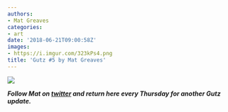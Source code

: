 ```yaml
---
authors:
- Mat Greaves
categories:
- art
date: '2018-06-21T09:00:58Z'
images:
- https://i.imgur.com/323kPs4.png
title: 'Gutz #5 by Mat Greaves'
---
```

![](https://i.imgur.com/323kPs4.png "")

**_Follow Mat on [twitter](https://twitter.com/matgreaves "") and return here every Thursday for another Gutz update._**